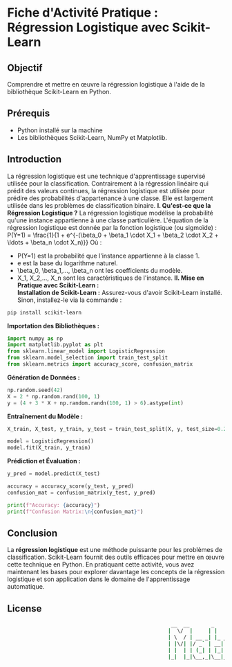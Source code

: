 # Fiche d'Activité Pratique : Régression Logistique avec Scikit-Learn
## Objectif
Comprendre et mettre en œuvre la régression logistique à l'aide de la bibliothèque Scikit-Learn en Python.
## Prérequis  
* Python installé sur la machine
* Les bibliothèques Scikit-Learn, NumPy et Matplotlib.
## Introduction
La régression logistique est une technique d'apprentissage supervisé utilisée pour la classification. Contrairement à la régression linéaire qui prédit des valeurs continues, la régression logistique est utilisée pour prédire des probabilités d'appartenance à une classe. Elle est largement utilisée dans les problèmes de classification binaire.
**I. Qu'est-ce que la Régression Logistique ?**
La régression logistique modélise la probabilité qu'une instance appartienne à une classe particulière. L'équation de la régression logistique est donnée par la fonction logistique (ou sigmoïde) :
P(Y=1) = \frac{1}{1 + e^{-(\beta_0 + \beta_1 \cdot X_1 + \beta_2 \cdot X_2 + \ldots + \beta_n \cdot X_n)}}
Où :
- P(Y=1) est la probabilité que l'instance appartienne à la classe 1.
- e est la base du logarithme naturel.
- \beta_0, \beta_1,..., \beta_n ont les coefficients du modèle.
- X_1, X_2,..., X_n  sont les caractéristiques de l'instance.
**II. Mise en Pratique avec Scikit-Learn :**  
**Installation de Scikit-Learn :**
  Assurez-vous d'avoir Scikit-Learn installé. Sinon, installez-le via la commande : 
```sh
pip install scikit-learn
```
**Importation des Bibliothèques :**
```python
import numpy as np
import matplotlib.pyplot as plt
from sklearn.linear_model import LogisticRegression
from sklearn.model_selection import train_test_split
from sklearn.metrics import accuracy_score, confusion_matrix
```
**Génération de Données :**
```python
np.random.seed(42)
X = 2 * np.random.rand(100, 1)
y = (4 + 3 * X + np.random.randn(100, 1) > 6).astype(int)
```
**Entraînement du Modèle :**
```python
X_train, X_test, y_train, y_test = train_test_split(X, y, test_size=0.2, random_state=42)

model = LogisticRegression()
model.fit(X_train, y_train)
```
**Prédiction et Évaluation :**
```python
y_pred = model.predict(X_test)

accuracy = accuracy_score(y_test, y_pred)
confusion_mat = confusion_matrix(y_test, y_pred)

print(f"Accuracy: {accuracy}")
print(f"Confusion Matrix:\n{confusion_mat}")
```
## Conclusion
La **régression logistique** est une méthode puissante pour les problèmes de classification. Scikit-Learn fournit des outils efficaces pour mettre en œuvre cette technique en Python. En pratiquant cette activité, vous avez maintenant les bases pour explorer davantage les concepts de la régression logistique et son application dans le domaine de l'apprentissage automatique.
## License
```sh
                                                     __  __       _        _          _______             
                                                    |  \/  |     | |      (_)        |__   __|            
                                                    | \  / | __ _| |_ _ __ ___  __      | | ___ _ __ __ _ 
                                                    | |\/| |/ _` | __| '__| \ \/ /      | |/ _ \ '__/ _` |
                                                    | |  | | (_| | |_| |  | |>  <       | |  __/ | | (_| |
                                                    |_|  |_|\__,_|\__|_|  |_/_/\_\      |_|\___|_|  \__,_|   🇲🇬
```
                                                       




